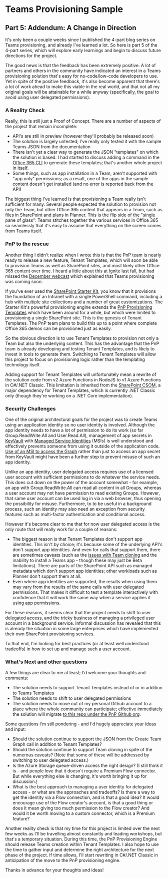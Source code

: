 # Teams Provisioning Sample

## Part 5: Addendum: A Change in Direction

It's only been a couple weeks since I published the 4-part blog series on Teams provisioning, and already I've learned a lot. So here is part 5 of the 4-part series, which will explore early learnings and begin to discuss future directions for the project.

The good news is that the feedback has been extremely positive. A lot of partners and others in the community have indicated an interest in a Teams provisioning solution that's easy for no-code/low-code developers to use. Yet in spite of the positive feedback, it's also become apparent that there's a lot of work ahead to make this viable in the real world, and that not all my original goals will be attainable for a while anyway (specifically, the goal to avoid using user delegated permissions).

### A Reality Check

Really, this is still just a Proof of Concept. There are a number of aspects of the project that remain incomplete:

* API's are still in preview (however they'll probably be released soon)
* The solution is largely untested; I've really only tested it with the sample Teams JSON from the documentation
* There isn't yet a clear way to generate the JSON "templates" on which the solution is based. I had started to discuss adding a command in the [Office 365 CLI](https://pnp.github.io/office365-cli/) to generate these templates; that's another whole project in itself.
* Some things, such as app installation in a Team, aren't supported with "app only" permissions; as a result, one of the apps in the sample content doesn't get installed (and no error is reported back from the API)

The biggest thing I've learned is that provisioning a Team really isn't sufficient for many. Several people expected the solution to provision not only the Team, but other Office 365 content that appears in a Team, such as files in SharePoint and plans in Planner. This is the flip side of the "single pane of glass": Teams stitches together the various services in Office 365 so seamlessly that it's easy to assume that everything on the screen comes from Teams itself.

### PnP to the rescue

Another thing I didn't realize when I wrote this is that the PnP team is nearly ready to release a new feature, Tenant Templates, which will soon be able to provision Teams as well as SharePoint sites, and most likely other Office 365 content over time. I heard a little about this at Ignite last fall, but had missed the [December webcast](https://developer.microsoft.com/en-us/office/blogs/pnp-webcast-introduction-to-pnp-tenant-templates/) which explained that Teams provisioning was coming soon.

If you've ever used the [SharePoint Starter Kit](https://github.com/SharePoint/sp-starter-kit), you know that it provisions the foundation of an Intranet with a single PowerShell command, including a hub with multiple site collections and a number of great customizations. The Starter Kit's powerful provisioning engine extends the [PnP Provisioning Templates](https://docs.microsoft.com/en-us/sharepoint/dev/solution-guidance/pnp-provisioning-framework) which have been around for a while, but which were limited to provisioning a single SharePoint site. This is the genesis of Tenant Templates. The PnP team plans to build this up to a point where complete Office 365 demos can be provisioned just as easily.

So the obvious direction is to use Tenant Templates to provision not only a Team but also the underlying content. This has the advantage that the PnP team is already developing and testing Tenant Templates, and is likely to invest in tools to generate them. Switching to Tenant Templates will allow this project to focus on provisioning logic rather than the templating technology itself.

Adding support for Tenant Templates will unfortunately mean a rewrite of the solution code from v2 Azure Functions in NodeJS to v1 Azure Functions in C#/.NET Classic. This limitation is inherited from the [SharePoint CSOM](https://docs.microsoft.com/en-us/sharepoint/dev/sp-add-ins/sharepoint-net-server-csom-jsom-and-rest-api-index), a major dependency for Tenant Templates, which is currently .NET Classic only (though they're working on a .NET Core implementation).

### Security Challenges

One of the original architectural goals for the project was to create Teams using an application identity so no user identity is involved. Although the app identity needs to have a lot of permission to do its work (so far Group.ReadWrite.All and User.Read.All), management of app secrets in [KeyVault](https://azure.microsoft.com/en-us/services/key-vault/) with [Managed Service Identities](https://azure.microsoft.com/en-us/blog/keep-credentials-out-of-code-introducing-azure-ad-managed-service-identity/) (MSIs) is well understood and effectively prevents someone from using it outside of the application code. [Use of an MSI to access the Graph](https://finarne.wordpress.com/2019/03/17/azure-function-using-a-managed-identity-to-call-sharepoint-online/) rather than just to access an app secret from KeyVault might have been a further step to prevent misuse of such an app identity.

Unlike an app identity, user delegated access requires use of a licensed user account with sufficient permissions to do whatever the service needs. This does cut down on the power of the account somewhat - for example, an app with Group.ReadWrite.All can read all content in all Groups, whereas a user account may not have permission to read existing Groups. However, that same user account can be used log in via a web browser, thus opening the possibility for misuse. Furthermore, to to be useful in a background process, such an identity may also need an exception from security features such as multi-factor authentication and conditional access.

However it's become clear to me that for now user delegated access is the only route that will really work for a couple of reasons:

* The biggest reason is that Tenant Templates don't support app identities. This isn't by choice; it's because some of the underlying API's don't support app identities. And even for calls that support them, there are sometimes caveats (such as the [issues with Team cloning](https://laurakokkarinen.com/cloning-teams-and-configuring-tabs-via-microsoft-graph-cloning-a-team/#bugs-or-working-as-intended) and the inability to install a Teams app - though these may just be Beta limitations). There are parts of the SharePoint API such as managed metadata which don't support app identities; other workloads such as Planner don't support them at all.
* Even where app identities are supported, the results when using them may vary from the results of the same calls with user delegated permissions. That makes it difficult to test a template interactively with confidence that it will work the same way when a service applies it using app permissions.

For these reasons, it seems clear that the project needs to shift to user delegated access, and the tricky business of managing a privileged user account in a background service. Informal discussion has revealed that this is already the situation in some large enterprises which have implemented their own SharePoint provisioning services.

To that end, I'm looking for best practices (or at least well understood tradeoffs) in how to set up and manage such a user account.

### What's Next and other questions

A few things are clear to me at least; I'd welcome your thoughts and comments:

* The solution needs to support Tenant Templates instead of or in addition to Teams Templates
* The solution needs to shift to user delegated permissions
* The solution needs to move out of my personal Github account to a place where the whole community can participate; effective immediately the solution will migrate [to this repo under the PnP Github org](#).

Some questions I'm still pondering - and I'd hugely appreciate your ideas and input:

* Should the solution continue to support the JSON from the Create Team Graph call in addition to Tenant Templates?
* Should the solution continue to support Team cloning in spite of the numerous caveats? (Note that some of these will be addressed by switching to user delegated access.)
* Is the Azure Storage queue-driven access the right design? (I still think it is - and people love that it doesn't require a Premium Flow connector. But while everything else is changing, it's worth bringing it up for discussion.)
* What is the best approach to managing a user identity for delegated access - or what are the approaches and tradeoffs? Is there a way to get the identity via a Flow connection, and is that a good idea? It would encourage use of the Flow creator's account, is that a good thing or does it mean giving too much permission to the Flow creator? And would it be worth moving to a custom connector, which is a Premium feature?

Another reality check is that my time for this project is limited over the next few weeks as I'll be travelling almost constantly and leading workshops, but that's a temporary situation. During this time, the PnP Provisioning Engine should release Teams creation within Tenant Templates. I also hope to use the time to gather input and determine the right architecture for the next phase of the project. If time allows, I'll start rewriting in C#/.NET Classic in anticipation of the move to the PnP provisioning engine.

Thanks in advance for your thoughts and ideas!